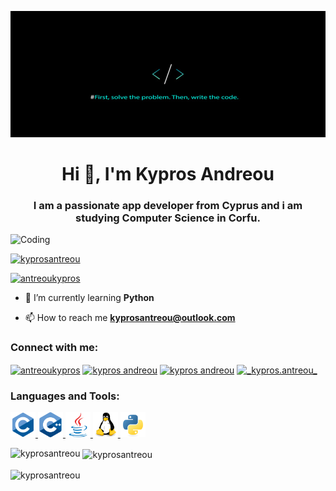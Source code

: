 ![](https://github.com/kyprosantreou/kyprosantreou/blob/main/wmf4pf98d4l61_2_800x300_2_1000x400.jpg)
<h1 align="center">Hi 👋, I'm Kypros Andreou</h1>
<h3 align="center">I am a passionate app developer from Cyprus and i am studying Computer Science in Corfu.</h3>
<img align="center right" alt="Coding" width="400" src="https://i0.wp.com/www.globalapplicationbrands.com/wp-content/uploads/2019/01/programmer.gif?fit=800%2C600&ssl=1&is-pending-load=1">

<p align="left"> <a href="https://github.com/ryo-ma/github-profile-trophy"><img src="https://github-profile-trophy.vercel.app/?username=kyprosantreou" alt="kyprosantreou" /></a> </p>

<p align="left"> <a href="https://twitter.com/@antreoukypros" target="blank"><img src="https://img.shields.io/twitter/follow/@antreoukypros?logo=twitter&style=for-the-badge" alt="antreoukypros" /></a> </p>

- 🌱 I’m currently learning **Python**

- 📫 How to reach me **kyprosantreou@outlook.com**

<h3 align="left">Connect with me:</h3>
<p align="left">
<a href="https://twitter.com/antreoukypros" target="blank"><img align="center" src="https://raw.githubusercontent.com/rahuldkjain/github-profile-readme-generator/master/src/images/icons/Social/twitter.svg" alt="antreoukypros" height="30" width="40" /></a>
<a href="https://linkedin.com/in/kypros andreou" target="blank"><img align="center" src="https://raw.githubusercontent.com/rahuldkjain/github-profile-readme-generator/master/src/images/icons/Social/linked-in-alt.svg" alt="kypros andreou" height="30" width="40" /></a>
<a href="https://fb.com/kypros andreou" target="blank"><img align="center" src="https://raw.githubusercontent.com/rahuldkjain/github-profile-readme-generator/master/src/images/icons/Social/facebook.svg" alt="kypros andreou" height="30" width="40" /></a>
<a href="https://instagram.com/_kypros.antreou_" target="blank"><img align="center" src="https://raw.githubusercontent.com/rahuldkjain/github-profile-readme-generator/master/src/images/icons/Social/instagram.svg" alt="_kypros.antreou_" height="30" width="40" /></a>
</p>

<h3 align="left">Languages and Tools:</h3>
<p align="left"> <a href="https://www.cprogramming.com/" target="_blank" rel="noreferrer"> <img src="https://raw.githubusercontent.com/devicons/devicon/master/icons/c/c-original.svg" alt="c" width="40" height="40"/> </a> <a href="https://www.w3schools.com/cpp/" target="_blank" rel="noreferrer"> <img src="https://raw.githubusercontent.com/devicons/devicon/master/icons/cplusplus/cplusplus-original.svg" alt="cplusplus" width="40" height="40"/> </a> <a href="https://www.java.com" target="_blank" rel="noreferrer"> <img src="https://raw.githubusercontent.com/devicons/devicon/master/icons/java/java-original.svg" alt="java" width="40" height="40"/> </a> <a href="https://www.linux.org/" target="_blank" rel="noreferrer"> <img src="https://raw.githubusercontent.com/devicons/devicon/master/icons/linux/linux-original.svg" alt="linux" width="40" height="40"/> </a> <a href="https://www.python.org" target="_blank" rel="noreferrer"> <img src="https://raw.githubusercontent.com/devicons/devicon/master/icons/python/python-original.svg" alt="python" width="40" height="40"/> </a> </p>

<p><img align="left" src="https://github-readme-stats.vercel.app/api/top-langs?username=kyprosantreou&show_icons=true&locale=en&layout=compact" alt="kyprosantreou" /></p>

<p>&nbsp;<img align="center" src="https://github-readme-stats.vercel.app/api?username=kyprosantreou&show_icons=true&locale=en" alt="kyprosantreou" /></p>

<p><img align="center" src="https://github-readme-streak-stats.herokuapp.com/?user=kyprosantreou&" alt="kyprosantreou" /></p>

